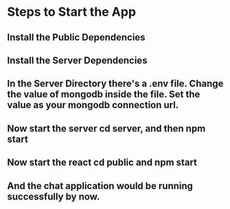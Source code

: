 # Steps to Start the App

## Install the Public Dependencies
## Install the Server Dependencies
## In the Server Directory there's a .env file. Change the value of mongodb inside the file. Set the value as your mongodb connection url.
## Now start the server cd server, and then npm start
## Now start the react cd public and npm start
## And the chat application would be running successfully by now.
